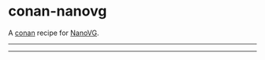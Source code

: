 # conan-nanovg
A [conan](https://conan.io/) recipe for [NanoVG](https://github.com/memononen/nanovg).
***

***
